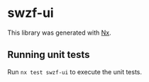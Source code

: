 # swzf-ui

This library was generated with [Nx](https://nx.dev).

## Running unit tests

Run `nx test swzf-ui` to execute the unit tests.
